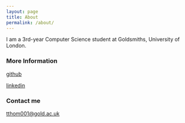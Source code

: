 ```yaml
---
layout: page
title: About
permalink: /about/
---
```


I am a 3rd-year Computer Science student at Goldsmiths, University of London.

### More Information

[github](https://github.com/TristanThomson)

[linkedin](https://linkedin.com/in/Tristan-thomson)

### Contact me

[tthom001@gold.ac.uk](mailto:tthom001@gold.ac.uk)
